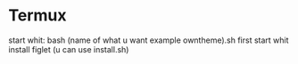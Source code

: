 # Termux
start whit:
bash (name of what u want example owntheme).sh
first start whit install figlet (u can use install.sh)
